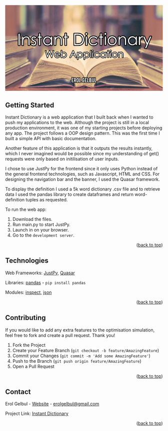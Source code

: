 <div id="top"></div>

<div style="text-align:center"><img src="images/cover3.jpg" /></div>

<!-- ABOUT THE PROJECT -->
## Getting Started

Instant Dictionary is a web application that I built back when I wanted to push my applications to the web.
Although the project is still in a local production environment, it was one of my starting projects before
deploying any app. The project follows a OOP design pattern. This was the first time I built a simple API
with basic documentation.

Another feature of this application is that it outputs the results instantly, which I never imagined would
be possible since my understanding of get() requests were only based on initilisation of user inputs.

I chose to use JustPy for the frontend since it only uses Python instead of the general frontend technologies,
such as Javascript, HTML and CSS. For designing the navigation bar and the banner, I used the Quasar framework.

To display the definition I used a 5k word dictionary .csv file and to retrieve data I used the pandas library
to create dataframes and return word-definition tuples as requested.


To run the web app:

1. Download the files.
2. Run main.py to start JustPy.
3. Launch in on your browser.
4. Go to the `development server`.

<p align="right">(<a href="#top">back to top</a>)</p>


<!-- TECH -->
## Technologies

Web Frameworks: [JustPy](https://justpy.io/), [Quasar](https://quasar.dev/)

Libraries: [pandas](https://pandas.pydata.org/) - `pip install pandas`

Modules: [inspect](https://docs.python.org/3/library/inspect.html), [json](https://docs.python.org/3/library/json.html)


<p align="right">(<a href="#top">back to top</a>)</p>

<!-- CONTRIBUTING -->
## Contributing

If you would like to add any extra features to the optimisation simulation, feel free to fork and create a pull request. Thank you!

1. Fork the Project
2. Create your Feature Branch (`git checkout -b feature/AmazingFeature`)
3. Commit your Changes (`git commit -m 'Add some AmazingFeature'`)
4. Push to the Branch (`git push origin feature/AmazingFeature`)
5. Open a Pull Request

<p align="right">(<a href="#top">back to top</a>)</p>




<!-- CONTACT -->
## Contact

Erol Gelbul - [Website](http://www.erolgelbul.com) - erolgelbul@gmail.com

Project Link: [Instant Dictionary](https://github.com/ErolGelbul/instant_dictionary)

<p align="right">(<a href="#top">back to top</a>)</p>
